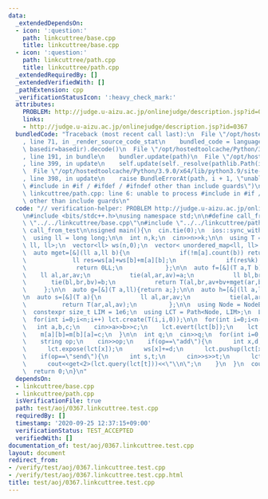 ```yaml
---
data:
  _extendedDependsOn:
  - icon: ':question:'
    path: linkcuttree/base.cpp
    title: linkcuttree/base.cpp
  - icon: ':question:'
    path: linkcuttree/path.cpp
    title: linkcuttree/path.cpp
  _extendedRequiredBy: []
  _extendedVerifiedWith: []
  _pathExtension: cpp
  _verificationStatusIcon: ':heavy_check_mark:'
  attributes:
    PROBLEM: http://judge.u-aizu.ac.jp/onlinejudge/description.jsp?id=0367
    links:
    - http://judge.u-aizu.ac.jp/onlinejudge/description.jsp?id=0367
  bundledCode: "Traceback (most recent call last):\n  File \"/opt/hostedtoolcache/Python/3.9.0/x64/lib/python3.9/site-packages/onlinejudge_verify/documentation/build.py\"\
    , line 71, in _render_source_code_stat\n    bundled_code = language.bundle(stat.path,\
    \ basedir=basedir).decode()\n  File \"/opt/hostedtoolcache/Python/3.9.0/x64/lib/python3.9/site-packages/onlinejudge_verify/languages/cplusplus.py\"\
    , line 191, in bundle\n    bundler.update(path)\n  File \"/opt/hostedtoolcache/Python/3.9.0/x64/lib/python3.9/site-packages/onlinejudge_verify/languages/cplusplus_bundle.py\"\
    , line 399, in update\n    self.update(self._resolve(pathlib.Path(included), included_from=path))\n\
    \  File \"/opt/hostedtoolcache/Python/3.9.0/x64/lib/python3.9/site-packages/onlinejudge_verify/languages/cplusplus_bundle.py\"\
    , line 398, in update\n    raise BundleErrorAt(path, i + 1, \"unable to process\
    \ #include in #if / #ifdef / #ifndef other than include guards\")\nonlinejudge_verify.languages.cplusplus_bundle.BundleErrorAt:\
    \ linkcuttree/path.cpp: line 6: unable to process #include in #if / #ifdef / #ifndef\
    \ other than include guards\n"
  code: "// verification-helper: PROBLEM http://judge.u-aizu.ac.jp/onlinejudge/description.jsp?id=0367\n\
    \n#include <bits/stdc++.h>\nusing namespace std;\n\n#define call_from_test\n#include\
    \ \"../../linkcuttree/base.cpp\"\n#include \"../../linkcuttree/path.cpp\"\n#undef\
    \ call_from_test\n\nsigned main(){\n  cin.tie(0);\n  ios::sync_with_stdio(0);\n\
    \  using ll = long long;\n\n  int n,k;\n  cin>>n>>k;\n\n  using T = tuple<ll,\
    \ ll, ll>;\n  vector<ll> ws(n,0);\n  vector< unordered_map<ll, ll> > m(n);\n\n\
    \  auto mget=[&](ll a,ll b){\n              if(!m[a].count(b)) return 0LL;\n \
    \             ll res=ws[a]+ws[b]+m[a][b];\n              if(res%k) return res;\n\
    \              return 0LL;\n            };\n\n  auto f=[&](T a,T b){\n       \
    \    ll al,ar,av;\n           tie(al,ar,av)=a;\n           ll bl,br,bv;\n    \
    \       tie(bl,br,bv)=b;\n           return T(al,br,av+bv+mget(ar,bl));\n    \
    \     };\n\n  auto g=[&](T a,ll){return a;};\n\n  auto h=[&](ll a,ll){return a;};\n\
    \n  auto s=[&](T a){\n           ll al,ar,av;\n           tie(al,ar,av)=a;\n \
    \          return T(ar,al,av);\n         };\n\n  using Node = NodeBase<T, ll>;\n\
    \  constexpr size_t LIM = 1e6;\n  using LCT = Path<Node, LIM>;\n  LCT lct(f,g,h,s,0);\n\
    \  for(int i=0;i<n;i++) lct.create(T(i,i,0));\n\n  for(int i=0;i<n-1;i++){\n \
    \   int a,b,c;\n    cin>>a>>b>>c;\n    lct.evert(lct[b]);\n    lct.link(lct[a],lct[b]);\n\
    \    m[a][b]=m[b][a]=c;\n  }\n\n  int q;\n  cin>>q;\n  for(int i=0;i<q;i++){\n\
    \    string op;\n    cin>>op;\n    if(op==\"add\"){\n      int x,d;\n      cin>>x>>d;\n\
    \      lct.expose(lct[x]);\n      ws[x]+=d;\n      lct.pushup(lct[x]);\n    }\n\
    \    if(op==\"send\"){\n      int s,t;\n      cin>>s>>t;\n      lct.evert(lct[s]);\n\
    \      cout<<get<2>(lct.query(lct[t]))<<\"\\n\";\n    }\n  }\n  cout<<flush;\n\
    \  return 0;\n}\n"
  dependsOn:
  - linkcuttree/base.cpp
  - linkcuttree/path.cpp
  isVerificationFile: true
  path: test/aoj/0367.linkcuttree.test.cpp
  requiredBy: []
  timestamp: '2020-09-25 12:37:15+09:00'
  verificationStatus: TEST_ACCEPTED
  verifiedWith: []
documentation_of: test/aoj/0367.linkcuttree.test.cpp
layout: document
redirect_from:
- /verify/test/aoj/0367.linkcuttree.test.cpp
- /verify/test/aoj/0367.linkcuttree.test.cpp.html
title: test/aoj/0367.linkcuttree.test.cpp
---
```

